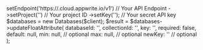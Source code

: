 <?php

use Appwrite\Client;
use Appwrite\Services\Databases;

$client = (new Client())
    ->setEndpoint('https://<REGION>.cloud.appwrite.io/v1') // Your API Endpoint
    ->setProject('<YOUR_PROJECT_ID>') // Your project ID
    ->setKey('<YOUR_API_KEY>'); // Your secret API key

$databases = new Databases($client);

$result = $databases->updateFloatAttribute(
    databaseId: '<DATABASE_ID>',
    collectionId: '<COLLECTION_ID>',
    key: '',
    required: false,
    default: null,
    min: null, // optional
    max: null, // optional
    newKey: '' // optional
);